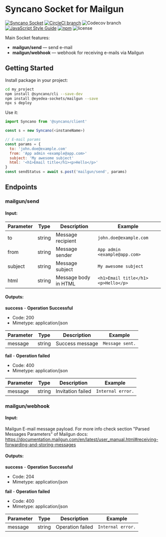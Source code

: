 # Syncano Socket for Mailgun

[![Syncano Socket](https://img.shields.io/badge/syncano-socket-blue.svg)](https://syncano.io)
[![CircleCI branch](https://img.shields.io/circleci/project/github/eyedea-io/syncano-socket-mailgun/master.svg)](https://circleci.com/gh/eyedea-io/syncano-socket-mailgun/tree/master)
![Codecov branch](https://img.shields.io/codecov/c/github/eyedea-io/syncano-socket-mailgun/master.svg)
[![JavaScript Style Guide](https://img.shields.io/badge/code_style-standard-brightgreen.svg)](https://standardjs.com)
[![npm](https://img.shields.io/npm/dw/@eyedea-sockets/mailgun.svg)](https://www.npmjs.com/package/@eyedea-sockets/)
![license](https://img.shields.io/github/license/eyedea-io/syncano-socket-mailgun.svg)

Main Socket features:

* **mailgun/send** — send e-mail
* **mailgun/webhook** — webhook for receiving e-mails via Mailgun

## Getting Started

Install package in your project:

```sh
cd my_project
npm install @syncano/cli --save-dev
npm install @eyedea-sockets/mailgun --save
npx s deploy
```

Use it:

```js
import Syncano from '@syncano/client'

const s = new Syncano(<instaneName>)

// E-mail params
const params = {
  to: 'john.doe@example.com'
  from: 'App admin <example@app.com>'
  subject: 'My awesome subject'
  html: '<h1>Email title</h1><p>Hello</p>'
}
const sendStatus = await s.post('mailgun/send', params)

```

## Endpoints

### mailgun/send

#### Input:

| Parameter | Type   | Description          | Example                            |
|-----------|--------|----------------------|------------------------------------|
| to        | string | Message recipient    | `john.doe@example.com`             |
| from      | string | Message sender       | `App admin <example@app.com>`      |
| subject   | string | Message subject      | `My awesome subject`               |
| html      | string | Message body in HTML | `<h1>Email title</h1><p>Hello</p>` |

#### Outputs:

**success** - **Operation Successful**

- Code: 200
- Mimetype: application/json

| Parameter | Type   | Description        | Example              |
|-----------|--------|--------------------|----------------------|
| message   | string | Success message    | `Message sent.`      |


**fail** - **Operation failed**

- Code: 400
- Mimetype: application/json

| Parameter | Type   | Description            | Example              |
|-----------|--------|------------------------|----------------------|
| message   | string | Invitation failed      | `Internal error.`    |

### mailgun/webhook

#### Input:

Mailgun E-mail message payload. For more info check section "Parsed Messages Parameters" of Mailgun docs:
https://documentation.mailgun.com/en/latest/user_manual.html#receiving-forwarding-and-storing-messages

#### Outputs:

**success** - **Operation Successful**

- Code: 204
- Mimetype: application/json

**fail** - **Operation failed**

- Code: 400
- Mimetype: application/json

| Parameter | Type   | Description            | Example           |
|-----------|--------|------------------------|-------------------|
| message   | string | Operation failed       | `Internal error.` |
